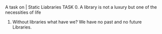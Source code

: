 A task on | Static Liabraries
            TASK
0. A library is not a luxury but one of the necessities of life
1. Without libraries what have we? We have no past and no future
Libraries.
